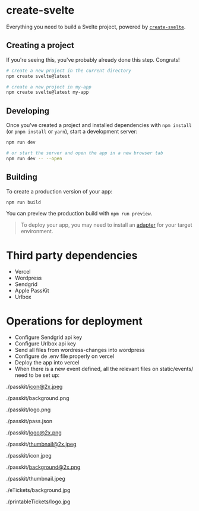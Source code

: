 # create-svelte

Everything you need to build a Svelte project, powered by [`create-svelte`](https://github.com/sveltejs/kit/tree/main/packages/create-svelte).

## Creating a project

If you're seeing this, you've probably already done this step. Congrats!

```bash
# create a new project in the current directory
npm create svelte@latest

# create a new project in my-app
npm create svelte@latest my-app
```

## Developing

Once you've created a project and installed dependencies with `npm install` (or `pnpm install` or `yarn`), start a development server:

```bash
npm run dev

# or start the server and open the app in a new browser tab
npm run dev -- --open
```

## Building

To create a production version of your app:

```bash
npm run build
```

You can preview the production build with `npm run preview`.

> To deploy your app, you may need to install an [adapter](https://kit.svelte.dev/docs/adapters) for your target environment.

# Third party dependencies
- Vercel
- Wordpress
- Sendgrid
- Apple PassKit
- Urlbox

# Operations for deployment
* Configure Sendgrid api key
* Configure Urlbox api key
* Send all files from wordress-changes into wordpress
* Configure de .env file properly on vercel
* Deploy the app into vercel
* When there is a new event defined, all the relevant files on static/events/<event id> need to be set up:

./passkit/icon@2x.jpeg

./passkit/background.png

./passkit/logo.png

./passkit/pass.json

./passkit/logo@2x.png

./passkit/thumbnail@2x.jpeg

./passkit/icon.jpeg

./passkit/background@2x.png

./passkit/thumbnail.jpeg

./eTickets/background.jpg

./printableTickets/logo.jpg